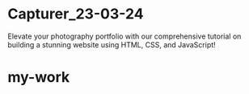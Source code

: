 # Capturer_23-03-24
Elevate your photography portfolio with our comprehensive tutorial on building a stunning website using HTML, CSS, and JavaScript!
# my-work

